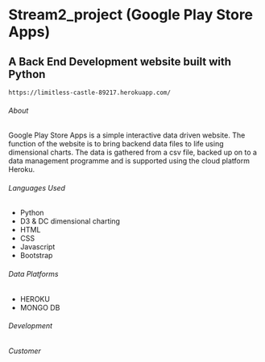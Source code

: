 # Stream2_project (Google Play Store Apps)

## A Back End Development website built with Python

```
https://limitless-castle-89217.herokuapp.com/
```

###### About

Google Play Store Apps is a simple interactive data driven website. The function of the website is to bring backend data files to life using dimensional charts. The data is gathered from a csv file, backed up on to a data management programme and is supported using the cloud platform Heroku.

###### Languages Used

* Python
* D3 & DC dimensional charting
* HTML
* CSS
* Javascript
* Bootstrap

###### Data Platforms

* HEROKU
* MONGO DB

###### Development

###### Customer
